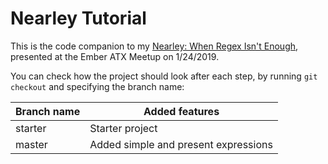 # Nearley Tutorial

This is the code companion to my [Nearley: When Regex Isn't Enough](https://crunchingnumbers.live/), presented at the Ember ATX Meetup on 1/24/2019.

You can check how the project should look after each step, by running `git checkout` and specifying the branch name:


| Branch name | Added features                       |
| ----------- | ------------------------------------ |
| starter     | Starter project                      |
| master      | Added simple and present expressions |
